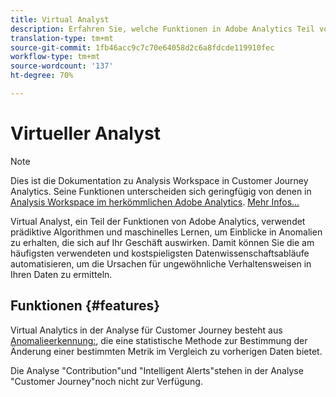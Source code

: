 ```yaml
---
title: Virtual Analyst
description: Erfahren Sie, welche Funktionen in Adobe Analytics Teil von Virtual Analyst sind.
translation-type: tm+mt
source-git-commit: 1fb46acc9c7c70e64058d2c6a8fdcde119910fec
workflow-type: tm+mt
source-wordcount: '137'
ht-degree: 70%

---
```



# Virtueller Analyst

>[!NOTE]
>
>Dies ist die Dokumentation zu Analysis Workspace in Customer Journey Analytics. Seine Funktionen unterscheiden sich geringfügig von denen in [Analysis Workspace im herkömmlichen Adobe Analytics](https://docs.adobe.com/content/help/de-DE/analytics/analyze/analysis-workspace/home.html). [Mehr Infos...](/help/getting-started/cja-aa.md)

Virtual Analyst, ein Teil der Funktionen von Adobe Analytics, verwendet prädiktive Algorithmen und maschinelles Lernen, um Einblicke in Anomalien zu erhalten, die sich auf Ihr Geschäft auswirken. Damit können Sie die am häufigsten verwendeten und kostspieligsten Datenwissenschaftsabläufe automatisieren, um die Ursachen für ungewöhnliche Verhaltensweisen in Ihren Daten zu ermitteln.

## Funktionen {#features}

Virtual Analytics in der Analyse für Customer Journey besteht aus [Anomalieerkennung:](c-anomaly-detection/anomaly-detection.md), die eine statistische Methode zur Bestimmung der Änderung einer bestimmten Metrik im Vergleich zu vorherigen Daten bietet.

Die Analyse &quot;Contribution&quot;und &quot;Intelligent Alerts&quot;stehen in der Analyse &quot;Customer Journey&quot;noch nicht zur Verfügung.
